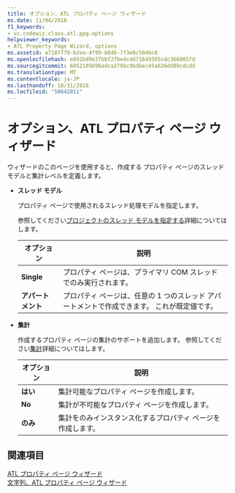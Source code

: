 ```yaml
---
title: オプション、ATL プロパティ ページ ウィザード
ms.date: 11/04/2016
f1_keywords:
- vc.codewiz.class.atl.ppg.options
helpviewer_keywords:
- ATL Property Page Wizard, options
ms.assetid: a7107779-b2ea-4f99-b84b-7f3e0c504bc8
ms.openlocfilehash: e891bd9e37bbf2fbedcdd71649305cdc366065fd
ms.sourcegitcommit: 6052185696adca270bc9bdbec45a626dd89cdcdd
ms.translationtype: MT
ms.contentlocale: ja-JP
ms.lasthandoff: 10/31/2018
ms.locfileid: "50642011"
---
```

# <a name="options-atl-property-page-wizard"></a>オプション、ATL プロパティ ページ ウィザード

ウィザードのこのページを使用すると、作成する プロパティ ページのスレッド モデルと集計レベルを定義します。

- **スレッド モデル**

   プロパティ ページで使用されるスレッド処理モデルを指定します。

   参照してください[プロジェクトのスレッド モデルを指定する](../../atl/specifying-the-threading-model-for-a-project-atl.md)詳細についてはします。

   |オプション|説明|
   |------------|-----------------|
   |**Single**|プロパティ ページは、プライマリ COM スレッドでのみ実行されます。|
   |**アパートメント**|プロパティ ページは、任意の 1 つのスレッド アパートメントで作成できます。 これが既定値です。|

- **集計**

   作成するプロパティ ページの集計のサポートを追加します。 参照してください[集計](../../atl/aggregation.md)詳細についてはします。

   |オプション|説明|
   |------------|-----------------|
   |**はい**|集計可能なプロパティ ページを作成します。|
   |**No**|集計が不可能なプロパティ ページを作成します。|
   |**のみ**|集計をのみインスタンス化するプロパティ ページを作成します。|

## <a name="see-also"></a>関連項目

[ATL プロパティ ページ ウィザード](../../atl/reference/atl-property-page-wizard.md)<br/>
[文字列、ATL プロパティ ページ ウィザード](../../atl/reference/strings-atl-property-page-wizard.md)

